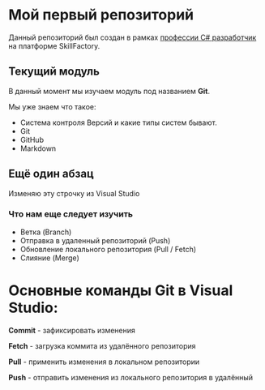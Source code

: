 # Мой первый репозиторий
Данный репозиторий был создан в рамках [профессии C# разработчик](https://skillfactory.ru/csharp) на платформе SkillFactory.
## Текущий модуль
В данный момент мы изучаем модуль под названием **Git**.

Мы уже знаем что такое:
* Система контроля Версий и какие типы систем бывают.
* Git
* GitHub
* Markdown

## Ещё один абзац
Изменяю эту строчку из Visual Studio

### Что нам еще следует изучить
* Ветка (Branch)
* Отправка в удаленный репозиторий (Push)
* Обновление локального репозитория (Pull / Fetch)
* Слияние (Merge)

# Основные команды Git в Visual Studio:
**Commit** - зафиксировать изменения

**Fetch** - загрузка коммита из удалённого репозитория

**Pull** - применить изменения в локальном репозитории

**Push** - отправить изменения из локального репозитория в удалённый 
